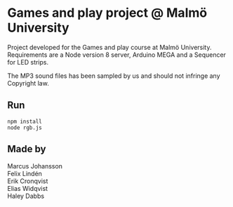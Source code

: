# Games and play project @ Malmö University

Project developed for the Games and play course at Malmö University.  Requirements are a Node version 8 server, Arduino MEGA and a Sequencer for LED strips.  

The MP3 sound files has been sampled by us and should not infringe any Copyright law. 

## Run

`npm install`  
`node rgb.js`

## Made by

Marcus Johansson  
Felix Lindén  
Erik Cronqvist  
Elias Widqvist  
Haley Dabbs
